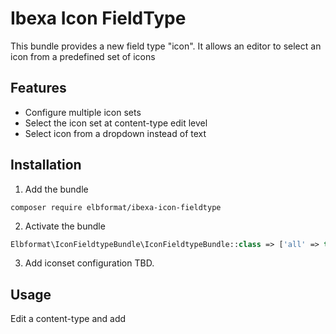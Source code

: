 # Ibexa Icon FieldType
This bundle provides a new field type "icon".
It allows an editor to select an icon from a predefined set of icons

## Features
* Configure multiple icon sets
* Select the icon set at content-type edit level
* Select icon from a dropdown instead of text

## Installation
1. Add the bundle
```shell
composer require elbformat/ibexa-icon-fieldtype
```

2. Activate the bundle 
```php
Elbformat\IconFieldtypeBundle\IconFieldtypeBundle::class => ['all' => true],
```

3. Add iconset configuration
TBD.

## Usage
Edit a content-type and add 